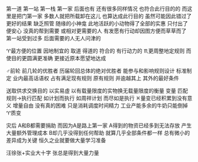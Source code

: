第一道 第一站 第一栈 第一家
后面也有 还有很多同样情况 也符合此行目的的
而这里是把门第一家
多数人就把所载卸在这儿 也算达成此行目的
虽然可能因此错过了更好的结果
缺乏照管 随缘的小神龛 此地活跃的小动物得了全部的实惠
只付出了便安心 没真的帮到需要 或相对更需要的人
有发愿有行动却因图方便而草草而了
第一站受到过多 后面需要的人无人问津的

♈︎最方便的位置 因地制宜的 取道 得道的 符合的 有行动力的
♏︎更周整地定规则 而使目的更圆满更准确 更接近原本愿望地达成

♂前轮 前几轮的优胜者 历届轮回总体的绝对优胜者
能参与和影响规则设计 标准制定 业内最高话语权
占有满足现有规则 原有规则 并逾越其上 其外的最好条件

送取供求交换目的 以实易虛
以有载量限度的实物换无载量限度的衡量 变量
匹配规则→执行匹配
如计划而执行 如周祥计划 而尽如是执行
♓︎量变已经积累到没有意义 增量自由 没有真的困难 只是消耗调度时间精力
工业产能多余的牛奶只能倒掉
♈︎质变

灾后 A和B都需要捐助
而因为A是路上第一家 A得到的物资已经多到无法存放 产生大量额外管理成本
B却几乎没得到任何帮助
就算几乎全部条件都一样 总有微小的差异成为关键
恒久之业就要做大量学习准备

汪徐张+实业大十字 张总是得到大量力量
